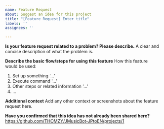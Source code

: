 ```yaml
---
name: Feature Request 
about: Suggest an idea for this project 
title: "[Feature Request] Enter title"
labels: ''
assignees: ''

---
```


**Is your feature request related to a problem? Please describe.**
A clear and concise description of what the problem is.

**Describe the basic flow/steps for using this feature**
How this feature would be used:

1. Set up something '...'
2. Execute command '...'
3. Other steps or related information '...'
4. ...

**Additional context**
Add any other context or screenshots about the feature request here.

**Have you confirmed that this idea has not already been shared here?**
https://github.com/THOMZY/JMusicBot-JPtoEN/projects/1